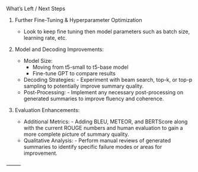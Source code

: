 What’s Left / Next Steps

1. Further Fine-Tuning & Hyperparameter Optimization
    -   Look to keep fine tuning then model parameters such as batch size, learning rate, etc.

2. Model and Decoding Improvements:
	-	Model Size:
		-	Moving from t5-small to t5-base model
  		-	Fine-tune GPT to compare results
	-	Decoding Strategies:
	        -	Experiment with beam search, top-k, or top-p sampling to potentially improve summary quality.
	-	Post-Processing:
	        -	Implement any necessary post-processing on generated summaries to improve fluency and coherence.

3. Evaluation Enhancements:
	-	Additional Metrics:
	        -	Adding BLEU, METEOR, and BERTScore along with the current ROUGE numbers and human evaluation to gain a more complete picture of summary quality.
	-	Qualitative Analysis:
	        -	Perform manual reviews of generated summaries to identify specific failure modes or areas for improvement.

⸻
